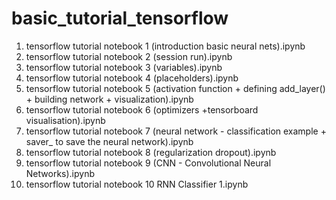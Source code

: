 # basic_tutorial_tensorflow

1.  tensorflow tutorial notebook 1 (introduction basic neural nets).ipynb
2.  tensorflow tutorial notebook 2 (session run).ipynb
3.  tensorflow tutorial notebook 3 (variables).ipynb
4.  tensorflow tutorial notebook 4 (placeholders).ipynb
5.  tensorflow tutorial notebook 5 (activation function + defining add_layer() + building network + visualization).ipynb
6.  tensorflow tutorial notebook 6 (optimizers +tensorboard visualisation).ipynb
7.  tensorflow tutorial notebook 7 (neural network - classification example + saver_ to save the neural network).ipynb
8.  tensorflow tutorial notebook 8 (regularization dropout).ipynb
9.  tensorflow tutorial notebook 9 (CNN - Convolutional Neural Networks).ipynb
10. tensorflow tutorial notebook 10 RNN Classifier 1.ipynb
